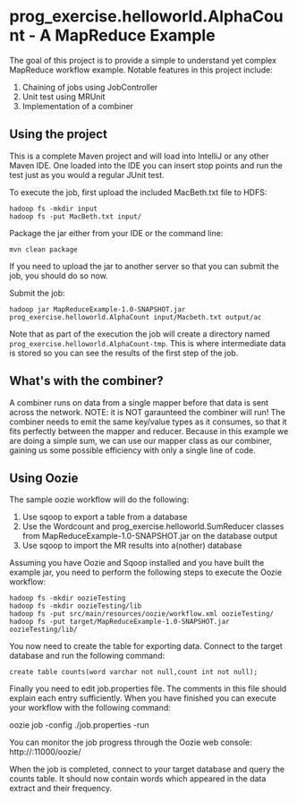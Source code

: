 prog_exercise.helloworld.AlphaCount - A MapReduce Example
===

The goal of this project is to provide a simple to understand yet complex MapReduce workflow example. Notable features in this project include:

1. Chaining of jobs using JobController
1. Unit test using MRUnit
1. Implementation of a combiner

Using the project
-----------------
This is a complete Maven project and will load into IntelliJ or any other Maven IDE. One loaded into the IDE you can insert stop points and run the test just as you would a regular JUnit test.

To execute the job, first upload the included MacBeth.txt file to HDFS:


    hadoop fs -mkdir input
    hadoop fs -put MacBeth.txt input/

Package the jar either from your IDE or the command line:

    mvn clean package

If you need to upload the jar to another server so that you can submit the job, you should do so now.

Submit the job:

    hadoop jar MapReduceExample-1.0-SNAPSHOT.jar prog_exercise.helloworld.AlphaCount input/Macbeth.txt output/ac

Note that as part of the execution the job will create a directory named `prog_exercise.helloworld.AlphaCount-tmp`. This is where intermediate data is stored so you can see the results of the first step of the job.

What's with the combiner?
---

A combiner runs on data from a single mapper before that data is sent across the network. NOTE: it is NOT garaunteed the combiner will run! The combiner needs to emit the same key/value types as it consumes, so that it fits perfectly between the mapper and reducer. Because in this example we are doing a simple sum, we can use our mapper class as our combiner, gaining us some possible efficiency with only a single line of code.

Using Oozie
---

The sample oozie workflow will do the following:

1. Use sqoop to export a table from a database
1. Use the Wordcount and prog_exercise.helloworld.SumReducer classes from MapReduceExample-1.0-SNAPSHOT.jar on the database output
1. Use sqoop to import the MR results into a(nother) database

Assuming you have Oozie and Sqoop installed and you have built the example jar, you need to perform the following steps to execute the Oozie workflow:

    hadoop fs -mkdir oozieTesting
    hadoop fs -mkdir oozieTesting/lib
    hadoop fs -put src/main/resources/oozie/workflow.xml oozieTesting/
    hadoop fs -put target/MapReduceExample-1.0-SNAPSHOT.jar oozieTesting/lib/

You now need to create the table for exporting data. Connect to the target database and run the following command:

    create table counts(word varchar not null,count int not null);

Finally you need to edit job.properties file. The comments in this file should explain each entry sufficiently. When you have finished you can execute your workflow with the following command:

   oozie job -config ./job.properties -run

You can monitor the job progress through the Oozie web console: http://<oozie host>:11000/oozie/ 

When the job is completed, connect to your target database and query the counts table. It should now contain words which appeared in the data extract and their frequency.
